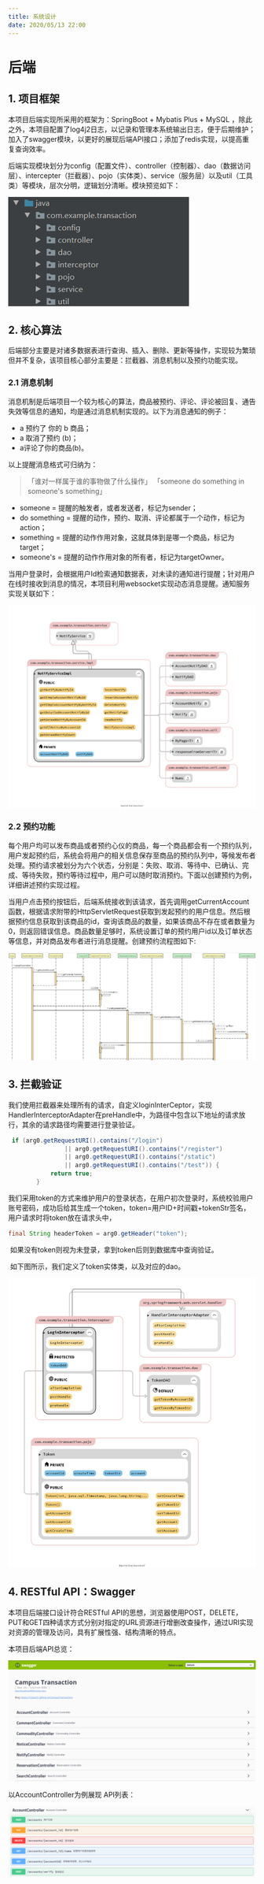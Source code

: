 ```yaml
---
title: 系统设计
date: 2020/05/13 22:00 
---
```



# 后端
## 1. 项目框架

本项目后端实现所采用的框架为：SpringBoot + Mybatis Plus + MySQL ，除此之外，本项目配置了log4j2日志，以记录和管理本系统输出日志，便于后期维护；加入了swagger模块，以更好的展现后端API接口；添加了redis实现，以提高重复查询效率。

后端实现模块划分为config（配置文件）、controller（控制器）、dao（数据访问层）、intercepter（拦截器）、pojo（实体类）、service（服务层）以及util（工具类）等模块，层次分明，逻辑划分清晰。模块预览如下：

![frame](./assets/other/frame.png)

## 2. 核心算法

后端部分主要是对诸多数据表进行查询、插入、删除、更新等操作，实现较为繁琐但并不复杂，该项目核心部分主要是：拦截器、消息机制以及预约功能实现。

### 2.1 消息机制

消息机制是后端项目一个较为核心的算法，商品被预约、评论、评论被回复、通告失效等信息的通知，均是通过消息机制实现的。以下为消息通知的例子：

- a 预约了 你的 b 商品；
- a 取消了预约 (b)；
- a评论了你的商品(b)。

以上提醒消息格式可归纳为：

> 「谁对一样属于谁的事物做了什么操作」
> 「someone do something in someone's something」

- someone = 提醒的触发者，或者发送者，标记为sender；
- do something = 提醒的动作，预约、取消、评论都属于一个动作，标记为action；
- something = 提醒的动作作用对象，这就具体到是哪一个商品，标记为target；
- someone's = 提醒的动作作用对象的所有者，标记为targetOwner。

当用户登录时，会根据用户Id检索通知数据表，对未读的通知进行提醒；针对用户在线时接收到消息的情况，本项目利用websocket实现动态消息提醒。通知服务实现关联如下：

![notify](assets/service/notifyService.png)

### 2.2 预约功能

每个用户均可以发布商品或者预约心仪的商品，每一个商品都会有一个预约队列，用户发起预约后，系统会将用户的相关信息保存至商品的预约队列中，等候发布者处理。预约请求被划分为六个状态，分别是：失败、取消、等待中、已确认、完成、等待失败，预约等待过程中，用户可以随时取消预约。下面以创建预约为例，详细讲述预约实现过程。

当用户点击预约按钮后，后端系统接收到该请求，首先调用getCurrentAccount函数，根据请求附带的HttpServletRequest获取到发起预约的用户信息。然后根据预约信息获取到该商品的id，查询该商品的数量，如果该商品不存在或者数量为0，则返回错误信息。商品数量足够时，系统设置订单的预约用户id以及订单状态等信息，并对商品发布者进行消息提醒。创建预约流程图如下:

![notify](assets/other/flow.png)



## 3. 拦截验证

​	我们使用拦截器来处理所有的请求，自定义loginInterCeptor，实现HandlerInterceptorAdapter在preHandle中，为路径中包含以下地址的请求放行，其余的请求路径均需要进行登录验证。

``` java
 if (arg0.getRequestURI().contains("/login")
                || arg0.getRequestURI().contains("/register")
                || arg0.getRequestURI().contains("/static")
                || arg0.getRequestURI().contains("/test")) {
            return true;
        }
```

​	我们采用token的方式来维护用户的登录状态，在用户初次登录时，系统校验用户账号密码，成功后给其生成一个token，token=用户ID+时间戳+tokenStr签名，用户请求时将token放在请求头中，

``` java
final String headerToken = arg0.getHeader("token");
```

​	如果没有token则视为未登录，拿到token后则到数据库中查询验证。

​	如下图所示，我们定义了token实体类，以及对应的dao。

![token](./assets/other/token.png)

## 4. RESTful API：Swagger

本项目后端接口设计符合RESTful API的思想，浏览器使用POST，DELETE，PUT和GET四种请求方式分别对指定的URL资源进行增删改查操作，通过URI实现对资源的管理及访问，具有扩展性强、结构清晰的特点。

本项目后端API总览：

![swagger](./assets/other/swagger.png)

以AccountController为例展现 API列表：

![swagger](./assets/other/swagger2.png)